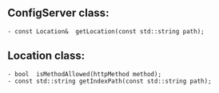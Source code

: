 ## ConfigServer class:
	- const Location&  getLocation(const std::string path);

## Location class:
	- bool  isMethodAllowed(httpMethod method);
	- const std::string	getIndexPath(const std::string path);
